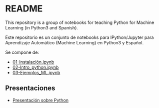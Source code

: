 # README

This repository is a group of notebooks for teaching Python for 
Machine Learning (in Python3 and Spanish).

Este repositorio es un conjunto de notebooks para IPython/Jupyter para
Aprendizaje Automático (Machine Learning) en Python3 y Español. 

Se compone de:

- [01-Instalación.ipynb](01-Instalación.ipynb)
- [02-Intro_python.ipynb](02-Intro_python.ipynb)
- [03-Ejemplos_ML.ipynb](03-Ejemplos_ML.ipynb)

## Presentaciones

- [Presentación sobre Python](https://gitpitch.com/dmolina/es_intro_python/master?grs=github&t=moon)
